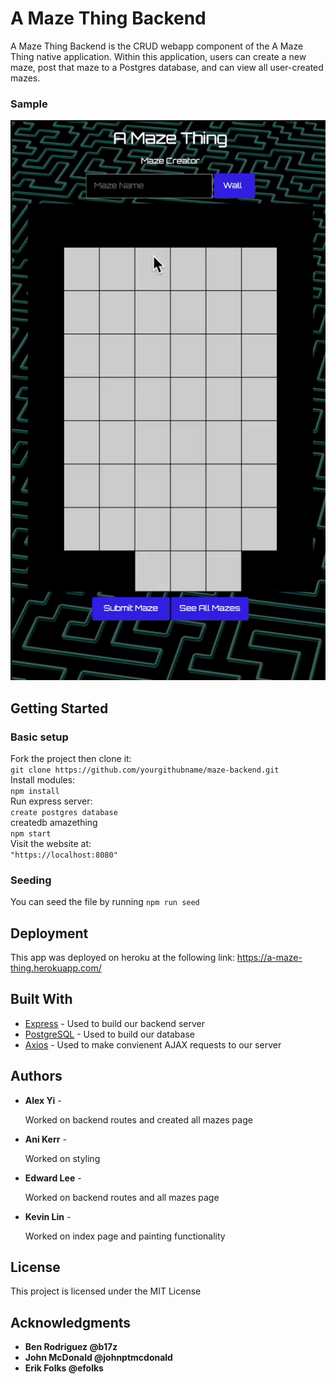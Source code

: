 # A Maze Thing Backend

A Maze Thing Backend is the CRUD webapp component of the A Maze Thing native application. Within this application, users can create a new maze, post that maze to a Postgres database, and can view all user-created mazes.

<h3>Sample</h3>
<img src="./preview.gif" />

## Getting Started

<h3>Basic setup</h3>
Fork the project then clone it: <br/>
<code>git clone https://github.com/yourgithubname/maze-backend.git</code> <br>
Install modules: <br/>
<code>npm install</code> <br/>
Run express server: <br/>
<code>create postgres database</code> <br/>
createdb amazething <br/>
<code>npm start</code> <br/>
Visit the website at: <br/>
<code>"https://localhost:8080"</code>

<h3>Seeding</h3>
You can seed the file by running <code>npm run seed</code>

## Deployment

This app was deployed on heroku at the following link: https://a-maze-thing.herokuapp.com/

## Built With

-  [Express](https://www.npmjs.com/package/express) - Used to build our backend server
-  [PostgreSQL](https://www.postgresql.org/) - Used to build our database
-  [Axios](https://www.npmjs.com/package/axios) - Used to make convienent AJAX requests to our server

## Authors

<ul>
   <li><b>Alex Yi</b> - <p>Worked on backend routes and created all mazes page</p></li>
   <li><b>Ani Kerr</b> - <p>Worked on styling</p></li>
   <li><b>Edward Lee</b> - <p>Worked on backend routes and all mazes page</p></li>
   <li><b>Kevin Lin</b> - <p>Worked on index page and painting functionality</p></li>
</ul>

## License

This project is licensed under the MIT License

## Acknowledgments

-  <b>Ben Rodriguez @b17z</b>
-  <b>John McDonald @johnptmcdonald</b>
-  <b>Erik Folks @efolks</b>
